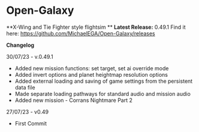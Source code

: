 # Open-Galaxy
**X-Wing and Tie Fighter style flightsim
**
**Latest Release:** 0.49.1
Find it here: https://github.com/MichaelEGA/Open-Galaxy/releases

**Changelog**

30/07/23 - v.0.49.1
  - Added new mission functions: set target, set ai override mode
  - Added invert options and planet heightmap resolution options
  - Added external loading and saving of game settings from the persistent data file
  - Made separate loading pathways for standard audio and mission audio
  - Added new mission - Corrans Nightmare Part 2

27/07/23 - v0.49
  - First Commit
